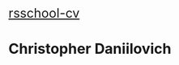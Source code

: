 <a style="font-size:25px" href="https://ChristopherGladyshev.github.io/rsschool-cv/">rsschool-cv</a>
<h1>Christopher Daniilovich</h1>